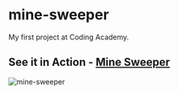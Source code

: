 # mine-sweeper

My first project at Coding Academy.

## See it in Action - [Mine Sweeper](https://yael273.github.io/mine-sweeper-3/)

![mine-sweeper](https://user-images.githubusercontent.com/118633927/226447520-99c96602-5204-41ea-b870-38b2fa9ec9ba.png)
